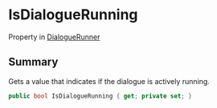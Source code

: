 # IsDialogueRunning

Property in [DialogueRunner](./)

## Summary

Gets a value that indicates if the dialogue is actively running.

```csharp
public bool IsDialogueRunning { get; private set; }
```
